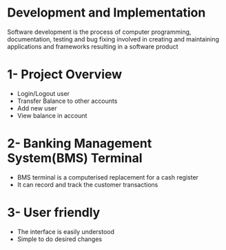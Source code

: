 # Development and Implementation
Software development is the process of computer programming, documentation, testing and bug fixing involved in creating and maintaining applications and frameworks resulting in a software product

# 1- Project Overview
   
   * Login/Logout user
   * Transfer Balance to other accounts
   * Add new user
   * View balance in account

# 2- Banking Management System(BMS) Terminal
   * BMS terminal is a computerised replacement for a cash register
   * It can record and track the customer transactions

# 3- User friendly
   * The interface is easily understood
   * Simple to do desired changes  

